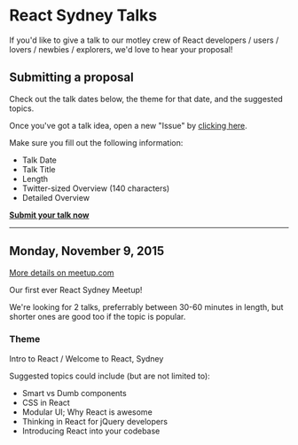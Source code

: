 # React Sydney Talks

If you'd like to give a talk to our motley crew of React developers / users / lovers / newbies / explorers, we'd love to hear your proposal!

## Submitting a proposal

Check out the talk dates below, the theme for that date, and the suggested topics.

Once you've got a talk idea, open a new "Issue" by [clicking here](https://github.com/reactsydney/talks/issues/new?body=**Talk%20Date**%0A%0A%0A**Talk%20Title**%0A%0A%0A**Length**%0A%0A%0A**Twitter-sized%20Overview%20(140%20characters)**%0A%0A%0A**Detailed%20Overview**%0A).

Make sure you fill out the following information:

* Talk Date
* Talk Title
* Length
* Twitter-sized Overview (140 characters)
* Detailed Overview

[**Submit your talk now**](https://github.com/reactsydney/talks/issues/new?body=**Talk%20Date**%0A%0A%0A**Talk%20Title**%0A%0A%0A**Length**%0A%0A%0A**Twitter-sized%20Overview%20(140%20characters)**%0A%0A%0A**Detailed%20Overview**%0A)

---

## Monday, November 9, 2015

[More details on meetup.com](http://www.meetup.com/React-Sydney/events/226074352/)

Our first ever React Sydney Meetup!

We're looking for 2 talks, preferrably between 30-60 minutes in length, but shorter ones are good too if the topic is popular.

### Theme

Intro to React / Welcome to React, Sydney

Suggested topics could include (but are not limited to):

 * Smart vs Dumb components
 * CSS in React
 * Modular UI; Why React is awesome
 * Thinking in React for jQuery developers
 * Introducing React into your codebase
